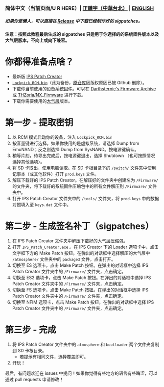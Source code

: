 ### 简体中文（当前页面/U R HERE）| [正體字（中華台北）](/README_TP.md) | [ENGLISH](/README_EN.md)
##### 如果你是懒人，可以直接在 [Release](https://github.com/feiyangjun-1/ns-sigpatches/releases/latest) 中下载已经制作好的 sigpatches。
#### 注意：按照此教程最后生成的 sigpatches 只适用于你选择的的系统固件版本以及大气层版本，不向上或向下兼容。
# 你都得准备点啥？
* 最新版 [IPS Patch Creator](https://github.com/mrdude2478/IPS_Patch_Creator/releases/latest)
* [`Lockpick_RCM.bin`](https://codeberg.org/attachments/466940a5-9bcb-42db-a0de-1038b2a132ad)（此为备份，[原仓库](https://github.com/shchmue/Lockpick_RCM)因版权原因已被 Github 删除）。
* 下载你当前使用的设备系统固件。可以在 [Darthsternie's Firmware Archive](https://darthsternie.net/switch-firmwares/) 或 [THZoria/NX_Firmware](https://github.com/THZoria/NX_Firmware/releases) 进行下载。
* 下载你需要使用的[大气层](https://github.com/Atmosphere-NX/Atmosphere/releases)版本。
# 第一步 - 提取密钥
1. 以 RCM 模式启动你的设备，注入 `Lockpick_RCM.bin`
2. 按音量键进行选择。如果你使用的是虚拟系统，请选择 Dump from EmuNAND；反之则选择 Dump from SysNAND。按电源键确认。
3. 稍等片刻，待导出完成后，按电源键退出，选择 Shutdown （也可按照情况选择其他选项）。
4. 将 SD 卡取出，使用电脑读取。在 SD 卡根目录下的 `/switch/` 文件夹中使用记事本（或其他软件）打开 `prod.keys` 文件。
5. 解压下载好的 IPS Patch Creator。在解压好的文件夹中创建名为 `/Firmware/` 的文件夹，将下载好的系统固件压缩包中的所有文件解压到 `/Firmware/` 文件夹中。
6. 打开 IPS Patch Creator 文件夹中的 `/tools/` 文件夹，将 `prod.keys` 中的数据对照填入至 `keys.dat` 文件中。
# 第二步 - 生成签名补丁（sigpatches）
1. 在 IPS Patch Creator 文件夹中解压下载好的大气层压缩包。
2. 打开 `IPS_Patch_Creator.exe` 。在 IPS Creator 下的 Loader 选项卡中，点击文字框下方的 Make Patch 按钮。在弹出的对话框中选择解压的大气层中 `/atmosphere/` 文件夹中的 `package3` 文件，点击打开。
3. 切换至 ES 选项卡，点击 Make Patch 按钮。在弹出的对话框中选择 IPS Patch Creator 文件夹中的 `/Firmware/` 文件夹，点击确定。
4. 切换至 ES2 选项卡，点击 Make Patch 按钮。在弹出的对话框中选择 IPS Patch Creator 文件夹中的 `/Firmware/` 文件夹，点击确定。
5. 切换至 FS 选项卡，点击 Make Patch 按钮。在弹出的对话框中选择 IPS Patch Creator 文件夹中的 `/Firmware/` 文件夹，点击确定。
6. 切换至 NFIM 选项卡，点击 Make Patch 按钮。在弹出的对话框中选择 IPS Patch Creator 文件夹中的 `/Firmware/` 文件夹，点击确定。
# 第三步 - 完成
1. 将 IPS Patch Creator 文件夹中的 `atmosphere` 和 `bootloader` 两个文件夹复制到 SD 卡根目录。
   * 若提示有相同文件，选择覆盖即可。
2. 开玩！

最后，有问题欢迎在 issues 中提问！如果你觉得有些地方的语言有些晦涩，可以通过 pull requests 申请修改！
